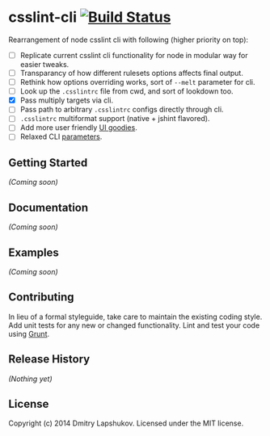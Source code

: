 # csslint-cli [![Build Status](https://secure.travis-ci.org/dmi3y/csslint-cli.png?branch=master)](http://travis-ci.org/dmi3y/csslint-cli)

Rearrangement of node csslint cli with following (higher priority on top):

- [ ] Replicate current csslint cli functionality for node in modular way for easier tweaks.
- [ ] Transparancy of how different rulesets options affects final output.
- [ ] Rethink how options overriding works, sort of `--melt` parameter for cli.
- [ ] Look up the `.csslintrc` file from cwd, and sort of lookdown too.
- [X] Pass multiply targets via cli.
- [ ] Pass path to arbitrary `.csslintrc` configs directly through cli.
- [ ] `.csslintrc` multiformat support (native + jshint flavored).
- [ ] Add more user friendly [UI goodies](https://github.com/sindresorhus/chalk).
- [ ] Relaxed CLI [parameters](https://github.com/substack/minimist).

## Getting Started
_(Coming soon)_

## Documentation
_(Coming soon)_

## Examples
_(Coming soon)_

## Contributing
In lieu of a formal styleguide, take care to maintain the existing coding style. Add unit tests for any new or changed functionality. Lint and test your code using [Grunt](http://gruntjs.com/).

## Release History
_(Nothing yet)_

## License
Copyright (c) 2014 Dmitry Lapshukov. Licensed under the MIT license.
